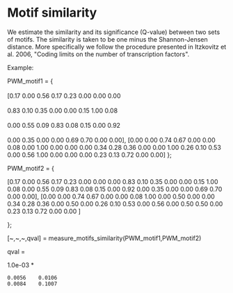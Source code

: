 # Motif similarity

We estimate the similarity and its significance (Q-value) between two sets of motifs. The similarity is taken to be one minus the Shannon-Jensen distance. More specifically we follow the procedure presented in Itzkovitz et al. 2006, "Coding limits on the number of transcription factors".

Example: 

PWM_motif1 =  {<br />  
[0.17 0.00 0.56 0.17 0.23 0.00 0.00 0.00<br />  
 0.83 0.10 0.35 0.00 0.00 0.15 1.00 0.08<br />  
 0.00 0.55 0.09 0.83 0.08 0.15 0.00 0.92<br />  
 0.00 0.35 0.00 0.00 0.69 0.70 0.00 0.00],
[0.00 0.00 0.74 0.67 0.00 0.00 0.08 0.00 
 1.00 0.00 0.00 0.00 0.34 0.28 0.36 0.00 
 0.00 1.00 0.26 0.10 0.53 0.00 0.56 1.00 
 0.00 0.00 0.00 0.23 0.13 0.72 0.00 0.00]
};

PWM_motif2 =  {

[0.17 0.00 0.56 0.17 0.23 0.00 0.00 0.00 
 0.83 0.10 0.35 0.00 0.00 0.15 1.00 0.08 
 0.00 0.55 0.09 0.83 0.08 0.15 0.00 0.92 
 0.00 0.35 0.00 0.00 0.69 0.70 0.00 0.00],
[0.00 0.00 0.74 0.67 0.00 0.00 0.08 1.00 
 0.00 0.50 0.00 0.00 0.34 0.28 0.36 0.00 
 0.50 0.00 0.26 0.10 0.53 0.00 0.56 0.00 
 0.50 0.50 0.00 0.23 0.13 0.72 0.00 0.00 ]

};

[\~,\~,\~,qval] = measure_motifs_similarity(PWM_motif1,PWM_motif2)

qval =

   1.0e-03 *

    0.0056    0.0106
    0.0084    0.1007
